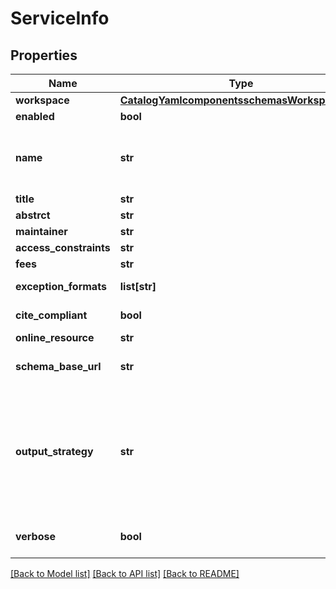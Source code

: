 # ServiceInfo

## Properties
Name | Type | Description | Notes
------------ | ------------- | ------------- | -------------
**workspace** | [**CatalogYamlcomponentsschemasWorkspaceInfo**](CatalogYamlcomponentsschemasWorkspaceInfo.md) |  | [optional] 
**enabled** | **bool** | Status of the service | [optional] 
**name** | **str** | Name of the service. This value is unique among all instances of ServiceInfo and can be used as an identifier. | [optional] 
**title** | **str** | Title of the service | [optional] 
**abstrct** | **str** | description of the service | [optional] 
**maintainer** | **str** | maintainer of the service | [optional] 
**access_constraints** | **str** |  | [optional] 
**fees** | **str** |  | [optional] 
**exception_formats** | **list[str]** | Exception formats the service can provide. | [optional] 
**cite_compliant** | **bool** | Status of service CITE compliance. | [optional] 
**online_resource** | **str** |  | [optional] 
**schema_base_url** | **str** | The base url for the schemas describing the service. | [optional] 
**output_strategy** | **str** | This value is an identifier which indicates how the output of a response should behave. An example might be \&quot;performance\&quot;, indicating that the response should be encoded as quickly as possible. | [optional] 
**verbose** | **bool** | Flag indicating if the service should be verbose or not. | [optional] 

[[Back to Model list]](../README.md#documentation-for-models) [[Back to API list]](../README.md#documentation-for-api-endpoints) [[Back to README]](../README.md)

